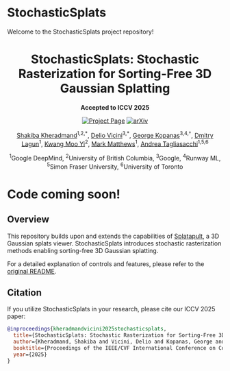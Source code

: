 # StochasticSplats

Welcome to the StochasticSplats project repository!

<div align="center">
  <h1><b>StochasticSplats</b>: Stochastic Rasterization for Sorting-Free 3D Gaussian Splatting</h1>
  
  <p><strong>Accepted to ICCV 2025</strong></p>
  
  <p>
      <a href="https://ubc-vision.github.io/stochasticsplats/"><img src="https://img.shields.io/badge/Project-Page-blue?style=for-the-badge" alt="Project Page"></a>
      <a href="https://arxiv.org/abs/2503.24366"><img src="https://img.shields.io/badge/arXiv-2503.24366-b31b1b?style=for-the-badge" alt="arXiv"></a>
  </p>

  <p>
    <a href="https://shakibakh.github.io/">Shakiba Kheradmand</a><sup>1,2,*</sup>,
    <a href="https://dvicini.github.io/">Delio Vicini</a><sup>3,*</sup>,
    <a href="https://grgkopanas.github.io/">George Kopanas</a><sup>3,4,†</sup>,
    <a href="https://scholar.google.com/citations?user=sY8lt7AAAAAJ&hl=en">Dmitry Lagun</a><sup>1</sup>,
    <a href="https://www.cs.ubc.ca/~kmyi/">Kwang Moo Yi</a><sup>2</sup>,
    <a href="https://scholar.google.com/citations?user=glZNrscAAAAJ&hl=en">Mark Matthews</a><sup>1</sup>,
    <a href="https://theialab.ca/">Andrea Tagliasacchi</a><sup>1,5,6</sup>
  </p>

  <p>
    <sup>1</sup>Google DeepMind, <sup>2</sup>University of British Columbia, <sup>3</sup>Google, <sup>4</sup>Runway ML, <sup>5</sup>Simon Fraser University, <sup>6</sup>University of Toronto
  </p>
</div>


# Code coming soon!

## Overview

This repository builds upon and extends the capabilities of [Splatapult](https://github.com/hyperlogic/splatapult), a 3D Gaussian splats viewer. StochasticSplats introduces stochastic rasterization methods enabling sorting-free 3D Gaussian splatting.

For a detailed explanation of controls and features, please refer to the [original README](https://github.com/hyperlogic/splatapult#readme).

## Citation

If you utilize StochasticSplats in your research, please cite our ICCV 2025 paper:

```bibtex
@inproceedings{kheradmandvicini2025stochasticsplats,
  title={StochasticSplats: Stochastic Rasterization for Sorting-Free 3D Gaussian Splatting},
  author={Kheradmand, Shakiba and Vicini, Delio and Kopanas, George and Lagun, Dmitry and Yi, Kwang Moo and Matthews, Mark and Tagliasacchi, Andrea},
  booktitle={Proceedings of the IEEE/CVF International Conference on Computer Vision (ICCV)},
  year={2025}
}
